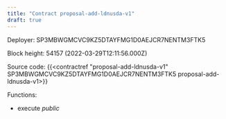 ```yaml
---
title: "Contract proposal-add-ldnusda-v1"
draft: true
---
```

Deployer: SP3MBWGMCVC9KZ5DTAYFMG1D0AEJCR7NENTM3FTK5


 



Block height: 54157 (2022-03-29T12:11:56.000Z)

Source code: {{<contractref "proposal-add-ldnusda-v1" SP3MBWGMCVC9KZ5DTAYFMG1D0AEJCR7NENTM3FTK5 proposal-add-ldnusda-v1>}}

Functions:

* execute _public_
